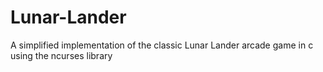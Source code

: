 # Lunar-Lander
A simplified implementation of the classic Lunar Lander arcade game in c using the ncurses library

